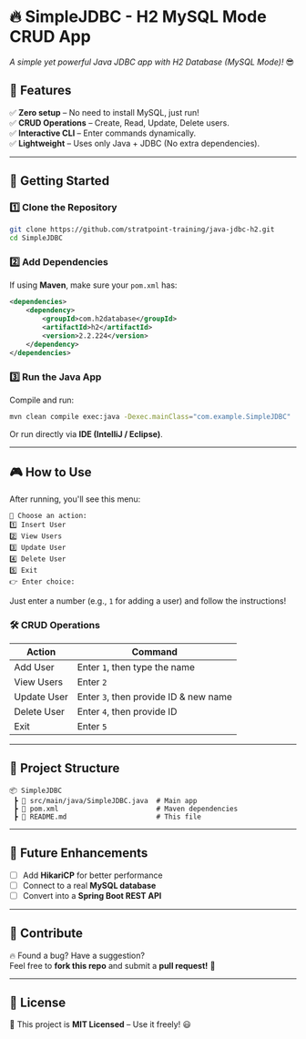 # **🔥 SimpleJDBC - H2 MySQL Mode CRUD App**  
_A simple yet powerful Java JDBC app with H2 Database (MySQL Mode)!_ 😎  

## **📌 Features**
✅ **Zero setup** – No need to install MySQL, just run!  
✅ **CRUD Operations** – Create, Read, Update, Delete users.  
✅ **Interactive CLI** – Enter commands dynamically.  
✅ **Lightweight** – Uses only Java + JDBC (No extra dependencies).  

---

## **🚀 Getting Started**
### **1️⃣ Clone the Repository**
```bash
git clone https://github.com/stratpoint-training/java-jdbc-h2.git
cd SimpleJDBC
```

### **2️⃣ Add Dependencies**
If using **Maven**, make sure your `pom.xml` has:
```xml
<dependencies>
    <dependency>
        <groupId>com.h2database</groupId>
        <artifactId>h2</artifactId>
        <version>2.2.224</version>
    </dependency>
</dependencies>
```

### **3️⃣ Run the Java App**
Compile and run:
```bash
mvn clean compile exec:java -Dexec.mainClass="com.example.SimpleJDBC"

```
Or run directly via **IDE (IntelliJ / Eclipse)**.

---

## **🎮 How to Use**
After running, you'll see this menu:
```
📌 Choose an action:
1️⃣ Insert User
2️⃣ View Users
3️⃣ Update User
4️⃣ Delete User
5️⃣ Exit
👉 Enter choice: 
```
Just enter a number (e.g., `1` for adding a user) and follow the instructions!

### **🛠️ CRUD Operations**
| Action | Command |
|--------|---------|
| Add User | Enter `1`, then type the name |
| View Users | Enter `2` |
| Update User | Enter `3`, then provide ID & new name |
| Delete User | Enter `4`, then provide ID |
| Exit | Enter `5` |

---

## **📂 Project Structure**
```
📦 SimpleJDBC
 ┣ 📜 src/main/java/SimpleJDBC.java  # Main app
 ┣ 📜 pom.xml                        # Maven dependencies
 ┣ 📜 README.md                      # This file
```

---

## **🔮 Future Enhancements**
- [ ] Add **HikariCP** for better performance  
- [ ] Connect to a real **MySQL database**  
- [ ] Convert into a **Spring Boot REST API**  

---

## **📣 Contribute**
🔥 Found a bug? Have a suggestion?  
Feel free to **fork this repo** and submit a **pull request!** 🚀  

---

## **📜 License**
📖 This project is **MIT Licensed** – Use it freely! 😃  



